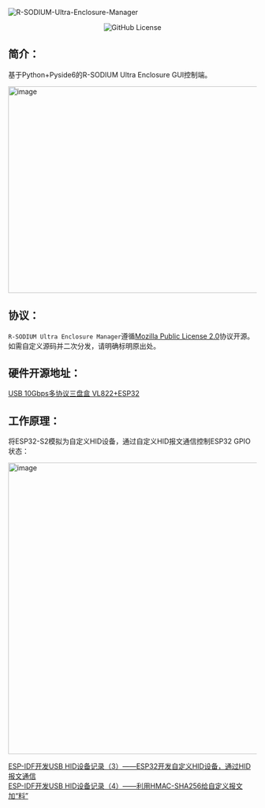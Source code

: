 ![R-SODIUM-Ultra-Enclosure-Manager](https://socialify.git.ci/barryblueice/R-SODIUM-Ultra-Enclosure-Manager/image?font=JetBrains+Mono&logo=https%3A%2F%2Fdl.barryblueice.cn%2Fdownload%2Frsodium-ultra-enclosure-manager-icon.png&name=1&pattern=Signal&theme=Auto)
<p align="center">
  <img alt="GitHub License" src="https://img.shields.io/github/license/barryblueice/R-SODIUM-Ultra-Enclosure-Manager">
</p>

## **简介：**
基于Python+Pyside6的R-SODIUM Ultra Enclosure GUI控制端。

<img width="518" height="419" alt="image" src="https://github.com/user-attachments/assets/cbfcdd19-89da-4342-b14c-a581ac8c6cbf" />

## **协议：**
`R-SODIUM Ultra Enclosure Manager`遵循[Mozilla Public License 2.0](https://github.com/barryblueice/R-SODIUM-Ultra-Enclosure-Manager?tab=MPL-2.0-1-ov-file)协议开源。如需自定义源码并二次分发，请明确标明原出处。
## **硬件开源地址：**

[USB 10Gbps多协议三盘盒 VL822+ESP32](https://oshwhub.com/barryblueice/usb-multi-protocol-three-disk-bo)

## **工作原理：**

将ESP32-S2模拟为自定义HID设备，通过自定义HID报文通信控制ESP32 GPIO状态：

<img width="1371" height="591" alt="image" src="https://github.com/user-attachments/assets/88ab1ec5-0385-47ef-8ca2-fc09b6b35060" />

[ESP-IDF开发USB HID设备记录（3）——ESP32开发自定义HID设备，通过HID报文通信](https://www.bilibili.com/opus/1093492407233675281)</br>
[ESP-IDF开发USB HID设备记录（4）——利用HMAC-SHA256给自定义报文加“料”](https://www.bilibili.com/opus/1093956714689986579)
